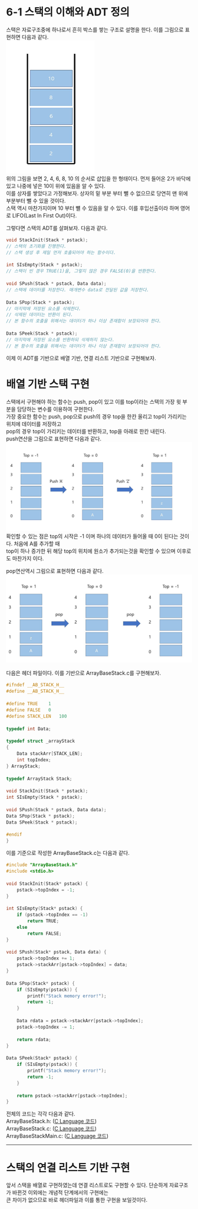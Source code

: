 # 6-1 스택의 이해와 ADT 정의 <br>
스택은 자료구조중에 하나로서 흔히 박스를 쌓는 구조로 설명을 한다. 이를 그림으로 표현하면 다음과 같다.<br>
 <img src = "/res/Chapter6/stack.JPG" width = "240" height ="360"><br>
위의 그림을 보면 2, 4, 6, 8, 10 의 순서로 삽입을 한 형태이다. 먼저 들어온 2가 바닥에 있고 나중에 넣은 10이 위에 있음을 알 수 있다.<br>
이를 상자를 쌓았다고 가정해보자. 상자의 밑 부분 부터 뺄 수 없으므로 당연히 맨 위에 부분부터 뺄 수 있을 것이다. <br>
스택 역시 마찬가지이며 10 부터 뺼 수 있음을 알 수 있다. 이를 후입선출이라 하며 영어로 LIFO(Last In First Out)이다. <br>

그렇다면 스택의 ADT를 살펴보자. 다음과 같다. <br>
``` C
void StackInit(Stack * pstack);
// 스택의 초기화를 진행한다.
// 스택 생성 후 제일 먼저 호출되어야 하는 함수이다.

int SIsEmpty(Stack * pstack);
// 스택이 빈 경우 TRUE(1)을, 그렇지 않은 경우 FALSE(0)을 반환한다.

void SPush(Stack * pstack, Data data);
// 스택에 데이터를 저장한다. 매개변수 data로 전달된 값을 저장한다.

Data SPop(Stack * pstack);
// 마지막에 저장된 요소를 삭제한다.
// 삭제된 데이터는 반환이 된다.
// 본 함수의 호출을 위해서는 데이터가 하나 이상 존재함이 보장되어야 한다.

Data SPeek(Stack * pstack);
// 마지막에 저장된 요소를 반환하되 삭제하지 않는다.
// 본 함수의 호출을 위해서는 데이터가 하나 이상 존재함이 보장되어야 한다.
```

이제 이 ADT를 기반으로 배열 기반, 연결 리스트 기반으로 구현해보자.

# 배열 기반 스택 구현

스택에서 구현해야 하는 함수는 push, pop이 있고 이를 top이라는 스택의 가장 윗 부분을 담당하는 변수를 이용하여 구현한다. <br>
가장 중요한 함수는 push, pop으로 push의 경우 top을 한칸 올리고 top이 가리키는 위치에 데이터를 저장하고 <br>
pop의 경우 top이 가리키는 데이터를 반환하고, top을 아래로 한칸 내린다. <br>
push연산을 그림으로 표현하면 다음과 같다. <br>
<img src =  "/res/Chapter6/push.JPG">
확인할 수 있는 점은 top의 시작은 -1 이며 하나의 데이터가 들어올 때 0이 된다는 것이다. 처음에 A를 추가할 때 <br>
top이 하나 증가한 뒤 해당 top의 위치에 원소가 추가되는것을 확인할 수 있으며 이후로도 마찬가지 이다. <br>

pop연산역시 그림으로 표현하면 다음과 같다. <br>
<img src = "/res/Chapter6/pop.JPG">

다음은 헤더 파일이다. 이를 기반으로 ArrayBaseStack.c를 구현해보자.<br>
``` C
#ifndef __AB_STACK_H__
#define __AB_STACK_H__

#define TRUE	1
#define FALSE	0
#define STACK_LEN	100

typedef int Data;

typedef struct _arrayStack
{
	Data stackArr[STACK_LEN];
	int topIndex;
} ArrayStack;

typedef ArrayStack Stack;

void StackInit(Stack * pstack);
int SIsEmpty(Stack * pstack);

void SPush(Stack * pstack, Data data);
Data SPop(Stack * pstack);
Data SPeek(Stack * pstack);

#endif
}
```

이를 기준으로 작성한 ArrayBaseStack.c는 다음과 같다. <br>
``` C
#include "ArrayBaseStack.h"
#include <stdio.h>

void StackInit(Stack* pstack) {
	pstack->topIndex = -1;
}

int SIsEmpty(Stack* pstack) {
	if (pstack->topIndex == -1)
		return TRUE;
	else
		return FALSE;
}

void SPush(Stack* pstack, Data data) {
	pstack->topIndex += 1;
	pstack->stackArr[pstack->topIndex] = data;
}

Data SPop(Stack* pstack) {
	if (SIsEmpty(pstack)) {
		printf("Stack memory error!");
		return -1;
	}

	Data rdata = pstack->stackArr[pstack->topIndex];
	pstack->topIndex -= 1;

	return rdata;
}

Data SPeek(Stack* pstack) {
	if (SIsEmpty(pstack)) {
		printf("Stack memory error!");
		return -1;
	}

	return pstack->stackArr[pstack->topIndex];
}
```

전체의 코드는 각각 다음과 같다. <br>
ArrayBaseStack.h: ([C Language 코드](/Chapter6/Example/ArrayBaseStack.h)) <br>
ArrayBaseStack.c: ([C Language 코드](/Chapter6/Example/ArrayBaseStack.c)) <br>
ArrayBaseStackMain.c: ([C Language 코드](/Chapter6/Example/ArrayBaseStackMain.c)) <br>

<hr>

# 스택의 연결 리스트 기반 구현
앞서 스택을 배열로 구현하였는데 연결 리스트로도 구현할 수 있다. 단순하게 자료구조가 바뀐것 이외에는 개념적 단계에서의 구현에는  <br>
큰 차이가 없으므로 바로 헤더파일과 이를 통한 구현을 보일것이다. <br>



